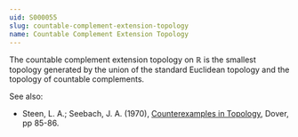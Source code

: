 ```yaml
---
uid: S000055
slug: countable-complement-extension-topology
name: Countable Complement Extension Topology
---
```

The countable complement extension topology on $\mathbb{R}$ is the smallest topology generated by the union of the standard Euclidean topology and the topology of countable complements.

See also:

* Steen, L. A.; Seebach, J. A. (1970), [Counterexamples in Topology](http://books.google.com/books/about/Counterexamples_in_Topology.html?id=DkEuGkOtSrUC), Dover, pp 85-86.

